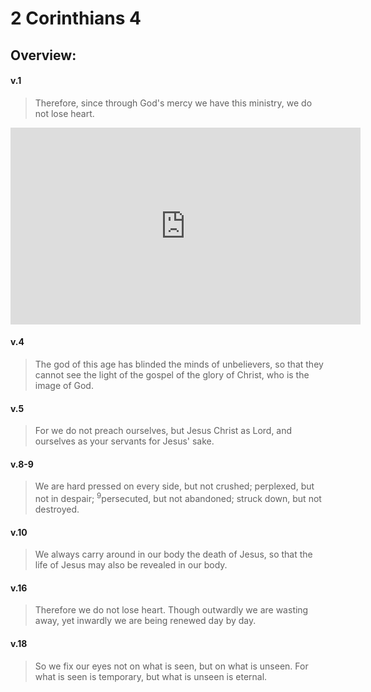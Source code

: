 # 2 Corinthians 4

## Overview:


#### v.1
>Therefore, since through God's mercy we have this ministry, we do not lose heart.

<iframe width="560" height="315" src="https://www.youtube.com/embed/tA-H7FwKsxM?si=Fon9Ke0pAmFGvlBV" title="YouTube video player" frameborder="0" allow="accelerometer; autoplay; clipboard-write; encrypted-media; gyroscope; picture-in-picture; web-share" allowfullscreen></iframe>

#### v.4
>The god of this age has blinded the minds of unbelievers, so that they cannot see the light of the gospel of the glory of Christ, who is the image of God.

#### v.5
>For we do not preach ourselves, but Jesus Christ as Lord, and ourselves as your servants for Jesus' sake.

#### v.8-9
>We are hard pressed on every side, but not crushed; perplexed, but not in despair; <sup>9</sup>persecuted, but not abandoned; struck down, but not destroyed.

#### v.10
>We always carry around in our body the death of Jesus, so that the life of Jesus may also be revealed in our body.

#### v.16
>Therefore we do not lose heart. Though outwardly we are wasting away, yet inwardly we are being renewed day by day.

#### v.18
>So we fix our eyes not on what is seen, but on what is unseen. For what is seen is temporary, but what is unseen is eternal.



